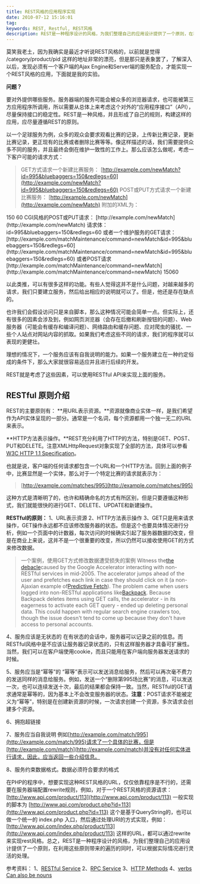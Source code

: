 ```yaml
---
title: REST风格的应用程序实现
date: 2010-07-12 15:16:01
tag: 
keywords: REST, Restful, REST风格
description: REST是一种程序设计的风格，为我们整理自己的应用设计提供了一个原则，在利用这些原则带来的遍历的同时，可以根据实际情况进行灵活的处理。
---
```


莫笑我老土，因为我确实是最近才听说REST风格的，以前就是觉得 /category/product/pid
这样的地址非常的漂亮，但是那只是表象罢了，了解深入以后，发现必须有一个客户端的Ajax Engine和Server端的服务配合，才能实现一个REST风格的应用，下面就是我的实验。

**问题？**

要对外提供哪些服务。服务器端的服务可能会被众多的浏览器请求，也可能被第三方应用程序所调用，所以需要从总体上来考虑这个对外的“应用程序接口”（API），尽量保持接口的稳定性。REST是一种风格，并且形成了自己的规则，构建这样的应用，应尽量遵循REST的原则。

以一个足球服务为例，众多的观众会要求观看比赛的记录，上传新比赛记录，更新比赛记录，更正现有的比赛或者删除比赛等等。像这样描述的话，我们需要提供众多不同的服务，并且最终会倒在维护一致性的工作上。那么应该怎么做呢，考虑一下客户可能的请求方式：
> GET方式请求一个新建比赛服务：
[http://example.com/newMatch?id=995&bluebaggers=150&redlegs=60](http://example.com/newMatch?id=995&bluebaggers=150&redlegs=60)
POST或PUT方式请求一个新建比赛服务：
[http://example.com/newMatch](http://example.com/newMatch)
附加的XML为：
<match id="995">
<score team="bluebaggers">150</score>
<score team="redlegs">60</score>
</match>
CGI风格的POST或PUT请求：
[http://example.com/newMatch](http://example.com/newMatch)
请求体：
id=995&bluebaggers=150&redlegs=60
或者一个维护服务的GET请求：
[http://example.com/matchMaintenance/command=newMatch&id=995&bluebaggers=150&redlegs=60](http://example.com/matchMaintenance/command=newMatch&id=995&bluebaggers=150&redlegs=60)
或者POST请求
[http://example.com/matchMaintenance/command=newMatch](http://example.com/matchMaintenance/command=newMatch)
<match id="995"><score team="bluebaggers">150</score><score team="redlegs">60</score></match>

以此类推，可以有很多这样的功能。有些人觉得这并不是什么问题，对越来越多的请求，我们只要建立服务，然后给出相应的说明就可以了。但是，他还是存在缺点的。

也许我们会假设访问只是来自脚本，那么这种情况可能会简单一点。但实际上，还有很多的因素会涉及到，例如网页浏览器（会存在后撤和刷新按钮的问题）、Web服务器（可能会有缓存和编译问题）、网络路由和缓存问题、应对爬虫的骚扰、一些个人站点对网站内容的抓取。如果我们考虑这些不同的请求，我们的程序就可以表现的更健壮。

理想的情况下，一个服务应该有自我说明的能力。如果一个服务建立在一种约定俗成的条件下，那么大家就很容易适应并且进行后续的开发。

REST就是考虑了这些因素，可以使用RESTful API来实现上面的服务。

## **RESTful 原则介绍**
REST的主要原则有：
**用URL表示资源。**资源就像商业实体一样，是我们希望作为API实体呈现的一部分。通常是一个名词，每个资源都用一个独一无二的URL来表示。

**HTTP方法表示操作。**REST充分利用了HTTP的方法，特别是GET、POST、PUT和DELETE。注意XMLHttpRequest对象实现了全部的方法，具体可以参看[W3C HTTP 1.1 Specification](http://www.w3.org/Protocols/rfc2616/rfc2616-sec9.html)。

也就是说，客户端的任何请求都包含一个URL和一个HTTP方法。回到上面的例子中，比赛显然是一个实体，那么对于一个特定比赛的请求就表示为：

> [http://example.com/matches/995](http://example.com/matches/995)

这种方式是清晰明了的，也许和精确命名的方式有所区别，但是只要遵循这种形式，我们就能很快的进行GET、DELETE、UPDATE和新建操作。

**RESTful的原则：**
1、URL表示资源
2、HTTP方法表示操作
3、GET只是用来请求操作，GET操作永远都不应该修改服务器的状态。但是这个也要具体情况进行分析，例如一个页面中的计数器，每次访问的时候确实引起了服务器数据的改变，但是在商业上来说，这并不是一个很重要的改变，所以仍然可以接收使用GET的方式来修改数据。

> 一个案例，使用GET方式修改数据遭受损失的案例
Witness the[the debacle](http://radar.oreilly.com/archives/2005/05/google_web_acce_1.html)caused by the Google Accelerator interacting with non-RESTful services in mid-2005. The accelerator jumps ahead of the user and prefetches each link in case they should click on it (a non-Ajaxian example of[Predictive Fetch](http://ajaxpatterns.org/Predictive_Fetch)). The problem came when users logged into non-RESTful applications like[Backpack](http://backpackit.com/). Because Backpack deletes items using GET calls, the accelerator - in its eagerness to activate each GET query - ended up deleting personal data. This could happen with regular search engine crawlers too, though the issue doesn't tend to come up because they don't have access to personal accounts.

4、服务应该是无状态的
在有状态的会话中，服务器可以记录之前的信息。而RESTful风格中是不应该让服务器记录状态的，只有这样服务器才具备可扩展性。当然，我们可以在客户端使用cookie，而且只能用在客户端向服务器发送请求的时候。

5、服务应当是“幂等”的
“幂等”表示可以发送消息给服务，然后可以再次毫不费力的发送同样的消息给服务。例如，发送一个“删除第995场比赛”的消息，可以发送一次，也可以连续发送十次，最后的结果都会保持一致。当然，RESTful的GET请求通常是幂等的，因为基本上不会改变服务器的状态。**注意**：POST请求不能被定义为“幂等”，特别是在创建新资源的时候，一次请求创建一个资源，多次请求会创建多个资源。

6、拥抱超链接

7、服务应当自我说明
例如[http://example.com/match/995](http://example.com/match/995)请求了一个具体的比赛，但是[http://example.com/match](http://example.com/match)并没有对任何实体进行请求，因此，应当返回一些介绍信息。

8、服务约束数据格式。数据必须符合要求的格式

在PHP的程序中，想要实现这种REST风格的URL，仅仅依靠程序是不行的，还需要在服务器端配置rewrite规则，例如，对于一个REST风格的资源请求：
[http://www.api.com/product/113](http://www.api.com/product/113)
一般实现的脚本为
[http://www.api.com/product.php?id=113](http://www.api.com/product.php?id=113)
这个是基于QueryString的，也可以做一个统一的 index.php 入口，然后通过处理URI的方式实现，例如：
[http://www.api.com/index.php/product/113](http://www.api.com/index.php/product/113)
这样的URL，都可以通过rewrite来实现rest风格。总之，REST是一种程序设计的风格，为我们整理自己的应用设计提供了一个原则，在利用这些原则带来的遍历的同时，可以根据实际情况进行灵活的处理。

参考资料：
1、[RESTful Service](http://ajaxpatterns.org/RESTful_Service)
2、[RPC Service](http://ajaxpatterns.org/RPC_Service)
3、[HTTP Methods](http://rest.blueoxen.net/cgi-bin/wiki.pl?HttpMethods)
4、[verbs Can also be nouns](http://rest.blueoxen.net/cgi-bin/wiki.pl?VerbsCanAlsoBeNouns)













